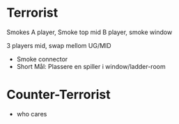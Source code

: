 # Terrorist
Smokes
A player, Smoke top mid
B player, smoke window

3 players mid, swap mellom UG/MID
- Smoke connector
- Short
Mål: Plassere en spiller i window/ladder-room

# Counter-Terrorist
- who cares
